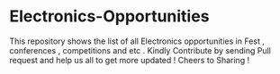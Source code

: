 # Electronics-Opportunities

This repository shows the list of all Electronics opportunities in Fest , conferences , competitions and etc . 
Kindly Contribute by sending Pull request and help us all to get more updated ! 
Cheers to Sharing ! 
